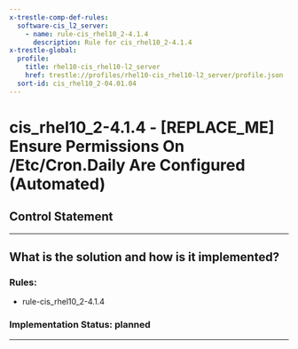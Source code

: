 ```yaml
---
x-trestle-comp-def-rules:
  software-cis_l2_server:
    - name: rule-cis_rhel10_2-4.1.4
      description: Rule for cis_rhel10_2-4.1.4
x-trestle-global:
  profile:
    title: rhel10-cis_rhel10-l2_server
    href: trestle://profiles/rhel10-cis_rhel10-l2_server/profile.json
  sort-id: cis_rhel10_2-04.01.04
---
```


# cis_rhel10_2-4.1.4 - \[REPLACE_ME\] Ensure Permissions On /Etc/Cron.Daily Are Configured (Automated)

## Control Statement

______________________________________________________________________

## What is the solution and how is it implemented?

<!-- For implementation status enter one of: implemented, partial, planned, alternative, not-applicable -->

<!-- Note that the list of rules under ### Rules: is read-only and changes will not be captured after assembly to JSON -->

<!-- Add control implementation description here for control: cis_rhel10_2-4.1.4 -->

### Rules:

  - rule-cis_rhel10_2-4.1.4

### Implementation Status: planned

______________________________________________________________________
